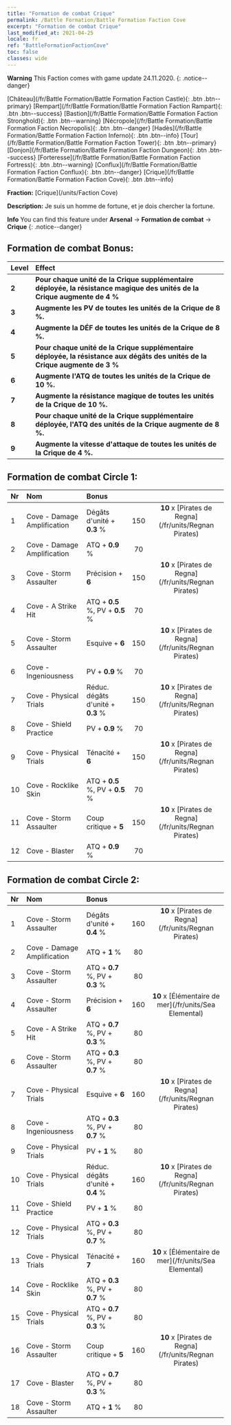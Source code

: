 ```yaml
---
title: "Formation de combat Crique"
permalink: /Battle Formation/Battle Formation Faction Cove
excerpt: "Formation de combat Crique"
last_modified_at: 2021-04-25
locale: fr
ref: "BattleFormationFactionCove"
toc: false
classes: wide
---
```

**Warning** This Faction comes with game update 24.11.2020.
{: .notice--danger}

 [Château](/fr/Battle Formation/Battle Formation Faction Castle){: .btn .btn--primary} [Rempart](/fr/Battle Formation/Battle Formation Faction Rampart){: .btn .btn--success} [Bastion](/fr/Battle Formation/Battle Formation Faction Stronghold){: .btn .btn--warning} [Nécropole](/fr/Battle Formation/Battle Formation Faction Necropolis){: .btn .btn--danger} [Hadès](/fr/Battle Formation/Battle Formation Faction Inferno){: .btn .btn--info} [Tour](/fr/Battle Formation/Battle Formation Faction Tower){: .btn .btn--primary} [Donjon](/fr/Battle Formation/Battle Formation Faction Dungeon){: .btn .btn--success} [Forteresse](/fr/Battle Formation/Battle Formation Faction Fortress){: .btn .btn--warning} [Conflux](/fr/Battle Formation/Battle Formation Faction Conflux){: .btn .btn--danger} [Crique](/fr/Battle Formation/Battle Formation Faction Cove){: .btn .btn--info} 

  **Fraction:** [Crique](/units/Faction Cove)

  **Description:** Je suis un homme de fortune, et je dois chercher la fortune.

**Info** You can find this feature under **Arsenal** -> **Formation de combat** -> **Crique** 
{: .notice--danger}

## Formation de combat Bonus:

  | Level |         Effect        |
  |:------|:---------------------|
  | **2** | **Pour chaque unité de la Crique supplémentaire déployée, la résistance magique des unités de la Crique augmente de 4 %** |
  | **3** | **Augmente les PV de toutes les unités de la Crique de 8 %.** |
  | **4** | **Augmente la DÉF de toutes les unités de la Crique de 8 %.** |
  | **5** | **Pour chaque unité de la Crique supplémentaire déployée, la résistance aux dégâts des unités de la Crique augmente de 3 %** |
  | **6** | **Augmente l'ATQ de toutes les unités de la Crique de 10 %.** |
  | **7** | **Augmente la résistance magique de toutes les unités de la Crique de 10 %.** |
  | **8** | **Pour chaque unité de la Crique supplémentaire déployée, l'ATQ des unités de la Crique augmente de 8 %.** |
  | **9** | **Augmente la vitesse d'attaque de toutes les unités de la Crique de 4 %.** |

## Formation de combat Circle 1:

  |  Nr  |  Nom   |  Bonus  | <i class="fas fa-flask"/>  |  <i class="fab fa-optin-monster"/> |
  |:-----|:--------------------|:---------|:-----------------:|:----------------:|
  | 1 | Cove - Damage Amplification | Dégâts d'unité + **0.3** % | 150 |  **10** x [Pirates de Regna](/fr/units/Regnan Pirates) |
  | 2 | Cove - Damage Amplification | ATQ + **0.9** % | 70 |   |
  | 3 | Cove - Storm Assaulter | Précision + **6**  | 150 |  **10** x [Pirates de Regna](/fr/units/Regnan Pirates) |
  | 4 | Cove - A Strike Hit | ATQ + **0.5** %, PV + **0.5** % | 70 |   |
  | 5 | Cove - Storm Assaulter | Esquive + **6**  | 150 |  **10** x [Pirates de Regna](/fr/units/Regnan Pirates) |
  | 6 | Cove - Ingeniousness | PV + **0.9** % | 70 |   |
  | 7 | Cove - Physical Trials | Réduc. dégâts d'unité + **0.3** % | 150 |  **10** x [Pirates de Regna](/fr/units/Regnan Pirates) |
  | 8 | Cove - Shield Practice | PV + **0.9** % | 70 |   |
  | 9 | Cove - Physical Trials | Ténacité + **6**  | 150 |  **10** x [Pirates de Regna](/fr/units/Regnan Pirates) |
  | 10 | Cove - Rocklike Skin | ATQ + **0.5** %, PV + **0.5** % | 70 |   |
  | 11 | Cove - Storm Assaulter | Coup critique + **5**  | 150 |  **10** x [Pirates de Regna](/fr/units/Regnan Pirates) |
  | 12 | Cove - Blaster | ATQ + **0.9** % | 70 |   |
  


## Formation de combat Circle 2:

  |  Nr  |  Nom   |  Bonus  | <i class="fas fa-flask"/>  |  <i class="fab fa-optin-monster"/> |
  |:-----|:--------------------|:---------|:-----------------:|:----------------:|
  | 1 | Cove - Storm Assaulter | Dégâts d'unité + **0.4** % | 160 |  **10** x [Pirates de Regna](/fr/units/Regnan Pirates) |
  | 2 | Cove - Damage Amplification | ATQ + **1** % | 80 |   |
  | 3 | Cove - Storm Assaulter | ATQ + **0.7** %, PV + **0.3** % | 80 |   |
  | 4 | Cove - Storm Assaulter | Précision + **6**  | 160 |  **10** x [Élémentaire de mer](/fr/units/Sea Elemental) |
  | 5 | Cove - A Strike Hit | ATQ + **0.7** %, PV + **0.3** % | 80 |   |
  | 6 | Cove - Storm Assaulter | ATQ + **0.3** %, PV + **0.7** % | 80 |   |
  | 7 | Cove - Physical Trials | Esquive + **6**  | 160 |  **10** x [Pirates de Regna](/fr/units/Regnan Pirates) |
  | 8 | Cove - Ingeniousness | ATQ + **0.3** %, PV + **0.7** % | 80 |   |
  | 9 | Cove - Physical Trials | PV + **1** % | 80 |   |
  | 10 | Cove - Physical Trials | Réduc. dégâts d'unité + **0.4** % | 160 |  **10** x [Pirates de Regna](/fr/units/Regnan Pirates) |
  | 11 | Cove - Shield Practice | PV + **1** % | 80 |   |
  | 12 | Cove - Physical Trials | ATQ + **0.3** %, PV + **0.7** % | 80 |   |
  | 13 | Cove - Physical Trials | Ténacité + **7**  | 160 |  **10** x [Élémentaire de mer](/fr/units/Sea Elemental) |
  | 14 | Cove - Rocklike Skin | ATQ + **0.3** %, PV + **0.7** % | 80 |   |
  | 15 | Cove - Physical Trials | ATQ + **0.7** %, PV + **0.3** % | 80 |   |
  | 16 | Cove - Storm Assaulter | Coup critique + **5**  | 160 |  **10** x [Pirates de Regna](/fr/units/Regnan Pirates) |
  | 17 | Cove - Blaster | ATQ + **0.7** %, PV + **0.3** % | 80 |   |
  | 18 | Cove - Storm Assaulter | ATQ + **1** % | 80 |   |
  

